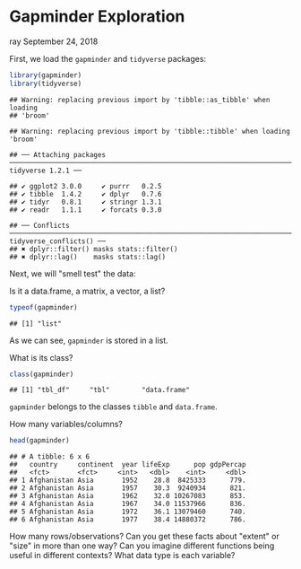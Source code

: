 Gapminder Exploration
================
ray
September 24, 2018

First, we load the `gapminder` and `tidyverse` packages:

``` r
library(gapminder)
library(tidyverse)
```

    ## Warning: replacing previous import by 'tibble::as_tibble' when loading
    ## 'broom'

    ## Warning: replacing previous import by 'tibble::tibble' when loading 'broom'

    ## ── Attaching packages ──────────────────────────────────────────────────────────────────────────────────────────────────── tidyverse 1.2.1 ──

    ## ✔ ggplot2 3.0.0     ✔ purrr   0.2.5
    ## ✔ tibble  1.4.2     ✔ dplyr   0.7.6
    ## ✔ tidyr   0.8.1     ✔ stringr 1.3.1
    ## ✔ readr   1.1.1     ✔ forcats 0.3.0

    ## ── Conflicts ─────────────────────────────────────────────────────────────────────────────────────────────────────── tidyverse_conflicts() ──
    ## ✖ dplyr::filter() masks stats::filter()
    ## ✖ dplyr::lag()    masks stats::lag()

Next, we will "smell test" the data:

Is it a data.frame, a matrix, a vector, a list?

``` r
typeof(gapminder)
```

    ## [1] "list"

As we can see, `gapminder` is stored in a list.

What is its class?

``` r
class(gapminder)
```

    ## [1] "tbl_df"     "tbl"        "data.frame"

`gapminder` belongs to the classes `tibble` and `data.frame`.

How many variables/columns?

``` r
head(gapminder)
```

    ## # A tibble: 6 x 6
    ##   country     continent  year lifeExp      pop gdpPercap
    ##   <fct>       <fct>     <int>   <dbl>    <int>     <dbl>
    ## 1 Afghanistan Asia       1952    28.8  8425333      779.
    ## 2 Afghanistan Asia       1957    30.3  9240934      821.
    ## 3 Afghanistan Asia       1962    32.0 10267083      853.
    ## 4 Afghanistan Asia       1967    34.0 11537966      836.
    ## 5 Afghanistan Asia       1972    36.1 13079460      740.
    ## 6 Afghanistan Asia       1977    38.4 14880372      786.

How many rows/observations? Can you get these facts about "extent" or "size" in more than one way? Can you imagine different functions being useful in different contexts? What data type is each variable?
